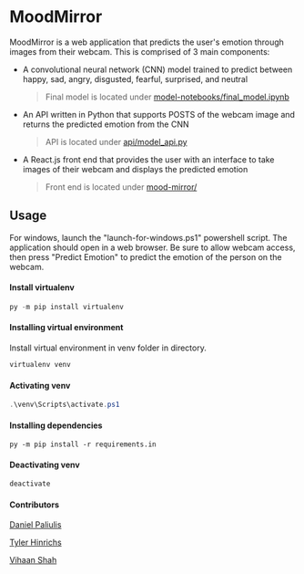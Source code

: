 # MoodMirror

MoodMirror is a web application that predicts the user's emotion through images from their webcam. This is comprised of 3 main components:
- A convolutional neural network (CNN) model trained to predict between happy, sad, angry, disgusted, fearful, surprised, and neutral
    > Final model is located under [model-notebooks/final_model.ipynb](https://github.com/dan-011/MoodMirror/blob/main/model-notebooks/final_model.ipynb)
- An API written in Python that supports POSTS of the webcam image and returns the predicted emotion from the CNN
    > API is located under [api/model_api.py](https://github.com/dan-011/MoodMirror/blob/main/api/model_api.py)
- A React.js front end that provides the user with an interface to take images of their webcam and displays the predicted emotion
    > Front end is located under [mood-mirror/](https://github.com/dan-011/MoodMirror/tree/main/mood-mirror)

## Usage
For windows, launch the "launch-for-windows.ps1" powershell script. The application should open in a web browser. Be sure to allow webcam access, then press "Predict Emotion" to predict the emotion of the person on the webcam.

#### Install virtualenv
```powershell
py -m pip install virtualenv
```

#### Installing virtual environment
Install virtual environment in venv folder in directory.
```powershell
virtualenv venv
```

#### Activating venv
```powershell
.\venv\Scripts\activate.ps1
```

#### Installing dependencies
```
py -m pip install -r requirements.in
```

#### Deactivating venv
```powershell
deactivate
```

#### Contributors
[Daniel Paliulis](https://github.com/dan-011)

[Tyler Hinrichs](https://github.com/tylernh10)

[Vihaan Shah](https://github.com/ShahhhVihaan)
